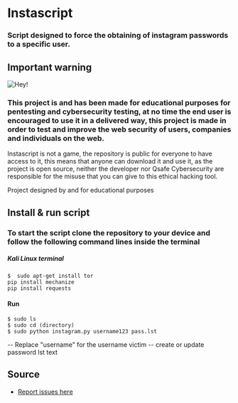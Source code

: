 #  Instascript
### Script designed to force the obtaining of instagram passwords to a specific user.

## Important warning

![Hey!](https://giphy.com/gifs/SandiaLabs-cyber-hacking-attack-hun4DFmfnDId3lid5b)

### This project is and has been made for educational purposes for pentesting and cybersecurity testing, at no time the end user is encouraged to use it in a delivered way, this project is made in order to test and improve the web security of users, companies and individuals on the web.

Instascript is not a game, the repository is public for everyone to have access to it, this means that anyone can download it and use it, as the project is open source, neither the developer nor Qsafe Cybersecurity are responsible for the misuse that you can give to this ethical hacking tool. 

Project designed by and for educational purposes

## Install & run script

### To start the script clone the repository to your device and follow the following command lines inside the terminal 
##### Kali Linux terminal 
	$  sudo apt-get install tor
	pip install mechanize 
	pip install requests

#### Run
	$ sudo ls
	$ sudo cd (directory)
	$ sudo python instagram.py username123 pass.lst

-- Replace "username" for the username victim
-- create or update password lst text



## Source
- [Report issues here](https://github.com/Solarions1/instascript/issues)
